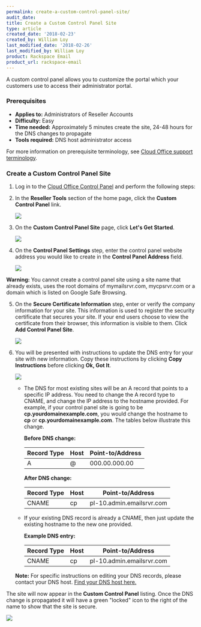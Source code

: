 ```yaml
---
permalink: create-a-custom-control-panel-site/
audit_date:
title: Create a Custom Control Panel Site
type: article
created_date: '2018-02-23'
created_by: William Loy
last_modified_date: '2018-02-26'
last_modified_by: William Loy
product: Rackspace Email
product_url: rackspace-email
---
```


A custom control panel allows you to customize the portal which your customers use to access their administrator portal.

### Prerequisites

- **Applies to:** Administrators of Reseller Accounts
- **Difficulty:** Easy
- **Time needed:** Approximately 5 minutes create the site, 24-48 hours for the DNS changes to propagate
- **Tools required:**  DNS host administrator access

For more information on prerequisite terminology, see [Cloud Office support terminology](/how-to/cloud-office-support-terminology).

### Create a Custom Control Panel Site

1. Log in to the [Cloud Office Control Panel](https://cp.rackspace.com) and perform the following steps:

2. In the **Reseller Tools** section of the home page, click the **Custom Control Panel** link.

   <img src="{% asset_path rackspace-email/create-a-custom-control-panel-site/customer_control_panel.png %}"/>

3. On the **Custom Control Panel Site** page, click **Let's Get Started**.

   <img src="{% asset_path rackspace-email/create-a-custom-control-panel-site/get_started.png %}"/>

4. On the **Control Panel Settings** step, enter the control panel website address you would like to create in the **Control Panel Address** field.

   <img src="{% asset_path rackspace-email/create-a-custom-control-panel-site/cp_address.png %}"/>


  **Warning:** You cannot create a control panel site using a site name that already exists, uses the root domains of mymailsrvr.com, mycpsrvr.com or a domain which is listed on Google Safe Browsing.

5. On the **Secure Certificate Information** step, enter or verify the company information for your site. This information is used to register the security certificate that secures your site. If your end users choose to view the certificate from their browser, this information is visible to them. Click **Add Control Panel Site**.

   <img src="{% asset_path rackspace-email/create-a-custom-control-panel-site/company_info.png %}"/>

6. You will be presented with instructions to update the DNS entry for your site with new information. Copy these instructions by clicking **Copy Instructions** before clicking **Ok, Got It**.

   <img src="{% asset_path rackspace-email/create-a-custom-control-panel-site/dns_info.png %}"/>

    - The DNS for most existing sites will be an A record that points to a specific IP address. You need to change the A record type to CNAME, and change the IP address to the hostname provided. For example, if your control panel site is going to be **cp.yourdomainexample.com**, you would change the hostname to **cp** or **cp.yourdomainexample.com**. The tables below illustrate this change.

        **Before DNS change:**

        |Record Type | Host | Point-to/Address |
        |---|---|---|
        |A| @ | 000.00.000.00 |

        **After DNS change:**

        |Record Type | Host | Point-to/Address |
        |---|---|---|
        |CNAME| cp | pl-10.admin.emailsrvr.com |

    - If your existing DNS record is already a CNAME, then just update the existing hostname to the new one provided.

        **Example DNS entry:**

        |Record Type | Host | Point-to/Address |
        |---|---|---|
        |CNAME| cp | pl-10.admin.emailsrvr.com |

    **Note:** For specific instructions on editing your DNS records, please contact your DNS host. [Find your DNS host here.](/how-to/find-dns-host)

The site will now appear in the **Custom Control Panel** listing. Once the DNS change is propagated it will have a green "locked" icon to the right of the name to show that the site is secure.

<img src="{% asset_path rackspace-email/create-a-private-label-webmail-site/secured.png %}"/>

